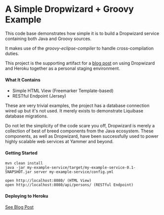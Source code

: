 # A Simple Dropwizard + Groovy Example
This code base demonstrates how simple it is to build a Dropwizard service containing both Java and Groovy sources.

It makes use of the _groovy-eclipse-compiler_ to handle cross-compilation duties.

This project is the supporting artifact for a [blog post](http://littlesquare.com/2013/01/combining-heroku-and-dropwizard-my-own-personal-staging-environment/) on using Dropwizard and Heroku together as a personal staging environment.

#### What It Contains

* Simple HTML View (Freemarker Template-based)
* RESTful Endpoint (Jersey)

These are very trivial examples, the project has a database connection wired up but it's not used. It merely exists to demonstrate Liquibase database migrations.

Do not let the simplicity of the code scare you off, Dropwizard is merely a collection of best of breed components from the Java ecosystem. These components, as well as Dropwizard, have been successfully used to power highly scalable web services at Yammer and beyond.

#### Getting Started

    mvn clean install
    java -jar my-example-service/target/my-example-service-0.1-SNAPSHOT.jar server my-example-service/config.yml
    
    open http://localhost:8080/ (HTML View)
    open http://localhost:8080/api/persons/ (RESTful Endpoint)
    
#### Deploying to Heroku

[See Blog Post](http://littlesquare.com/2013/01/combining-heroku-and-dropwizard-my-own-personal-staging-environment/)
